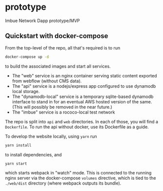# prototype

Imbue Network Dapp prototype/MVP

## Quickstart with docker-compose

From the top-level of the repo, all that's required is to run

```bash
docker-compose up -d
```

to build the associated images and start all services.

- The "web" service is an nginx container serving static content exported from webflow (without CMS data).
- The "api" service is a nodejs/express app configured to use dynamodb local storage.
- The "dynamodb-local" service is a temporary sqlite-based dynamodb interface to stand in for an eventual AWS hosted version of the same. (This will possibly be removed in the near future.)
- The "imbue" service is a rococo-local test network

The repo is split into `api` and `web` directories. In each of those, you will find a `Dockerfile`. To run the api without docker, use its Dockerfile as a guide.

To develop the website locally, using `yarn` run 

```bash
yarn install
```
to install dependencies, and 

```bash
yarn start
```

which starts webpack in "watch" mode. This is connected to the running nginx server via the docker-compose `volumes` directive, which is tied to the `./web/dist` directory (where webpack outputs its bundle).

